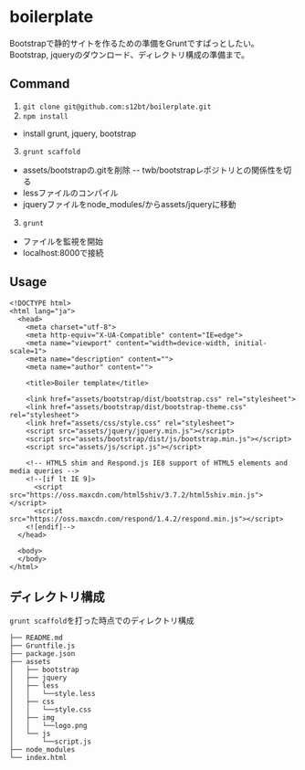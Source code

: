 boilerplate
===========

Bootstrapで静的サイトを作るための準備をGruntですぱっとしたい。Bootstrap, jqueryのダウンロード、ディレクトリ構成の準備まで。

## Command

1. `git clone git@github.com:s12bt/boilerplate.git`
2. `npm install`
 - install grunt, jquery, bootstrap
3. `grunt scaffold`
 - assets/bootstrapの.gitを削除
 -- twb/bootstrapレポジトリとの関係性を切る
 - lessファイルのコンパイル
 - jqueryファイルをnode_modules/からassets/jqueryに移動
3. `grunt`
- ファイルを監視を開始
- localhost:8000で接続


## Usage
```
<!DOCTYPE html>
<html lang="ja">
  <head>
    <meta charset="utf-8">
    <meta http-equiv="X-UA-Compatible" content="IE=edge">
    <meta name="viewport" content="width=device-width, initial-scale=1">
    <meta name="description" content="">
    <meta name="author" content="">

    <title>Boiler template</title>

    <link href="assets/bootstrap/dist/bootstrap.css" rel="stylesheet">
    <link href="assets/bootstrap/dist/bootstrap-theme.css" rel="stylesheet">
    <link href="assets/css/style.css" rel="stylesheet">
    <script src="assets/jquery/jquery.min.js"></script>
    <script src="assets/bootstrap/dist/js/bootstrap.min.js"></script>
    <script src="assets/js/script.js"></script>

    <!-- HTML5 shim and Respond.js IE8 support of HTML5 elements and media queries -->
    <!--[if lt IE 9]>
      <script src="https://oss.maxcdn.com/html5shiv/3.7.2/html5shiv.min.js"></script>
      <script src="https://oss.maxcdn.com/respond/1.4.2/respond.min.js"></script>
    <![endif]-->
  </head>

  <body>
  </body>
</html>
```

## ディレクトリ構成
`grunt scaffold`を打った時点でのディレクトリ構成
```
├── README.md
├── Gruntfile.js
├── package.json
├── assets
│   ├── bootstrap
│   ├── jquery
│   ├── less
│   │   └──style.less
│   ├── css
│   │   └──style.css
│   ├── img
│   │   └──logo.png
│   └── js
│       └──script.js
├── node_modules
└── index.html
```